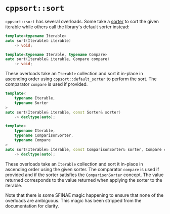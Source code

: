 # `cppsort::sort`

`cppsort::sort` has several overloads. Some take a [sorter](sorters.md) to sort
the given iterable while others call the library's default sorter instead:

```cpp
template<typename Iterable>
auto sort(Iterable& iterable)
    -> void;

template<typename Iterable, typename Compare>
auto sort(Iterable& iterable, Compare compare)
    -> void;
```

These overloads take an `Iterable` collection and sort it in-place in ascending order
using `cppsort::default_sorter` to perform the sort. The comparator `compare` is used
if provided.

```cpp 
template<
    typename Iterable,
    typename Sorter
>
auto sort(Iterable& iterable, const Sorter& sorter)
    -> decltype(auto);

template<
    typename Iterable,
    typename ComparisonSorter,
    typename Compare
>
auto sort(Iterable& iterable, const ComparisonSorter& sorter, Compare compare)
    -> decltype(auto);
```

These overloads take an `Iterable` collection and sort it in-place in ascending order
using the given sorter. The comparator `compare` is used if provided and if the sorter
satisfies the `ComparisonSorter` concept. The value returned corresponds to the value
returned when applying the sorter to the iterable.

Note that there is some SFINAE magic happening to ensure that none of the overloads
are ambiguous. This magic has been stripped from the documentation for clarity.
